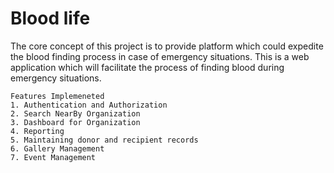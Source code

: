 # Blood life
The core concept of this project is to provide platform which could expedite the blood finding process in case of emergency situations. This is a web application which will facilitate the process of finding blood during emergency situations. 
````
Features Implemeneted  
1. Authentication and Authorization
2. Search NearBy Organization
3. Dashboard for Organization
4. Reporting
5. Maintaining donor and recipient records
6. Gallery Management
7. Event Management
````